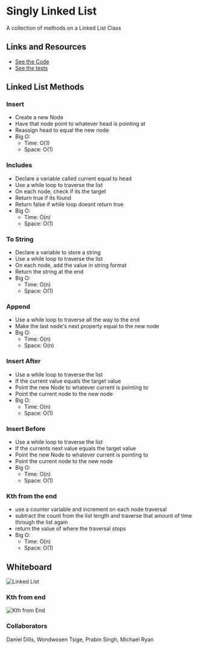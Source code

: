 # Singly Linked List

<!-- Short summary or background information -->

A collection of methods on a Linked List Class

## Links and Resources

- [See the Code](linked_list.py)
- [See the tests](../tests/test_linked_list.py)

## Linked List Methods

### Insert

- Create a new Node
- Have that node point to whatever head is pointing at
- Reassign head to equal the new node
- Big O:
  - Time: O(1)
  - Space: O(1)

### Includes

- Declare a variable called current equal to head
- Use a while loop to traverse the list
- On each node, check if its the target
- Return true if its found
- Return false if while loop doesnt return true
- Big O:
  - Time: O(n)
  - Space: O(1)

### To String

- Declare a variable to store a string
- Use a while loop to traverse the list
- On each node, add the value in string format
- Return the string at the end
- Big O:
  - Time: O(n)
  - Space: O(1)

### Append

- Use a while loop to traverse all the way to the end
- Make the last node's next property equal to the new node
- Big O:
  - Time: O(n)
  - Space: O(n)

### Insert After

- Use a while loop to traverse the list
- If the current value equals the target value
- Point the new Node to whatever current is pointing to
- Point the current node to the new node
- Big O:
  - Time: O(n)
  - Space: O(1)

### Insert Before

- Use a while loop to traverse the list
- If the currents next value equals the target value
- Point the new Node to whatever current is pointing to
- Point the current node to the new node
- Big O:
  - Time: O(n)
  - Space: O(1)

### Kth from the end

- use a counter variable and increment on each node traversal
- subtract the count from the list length and traverse that amount of time through the list again
- return the value of where the traversal stops
- Big O:
  - Time: O(n)
  - Space: O(1)

## Whiteboard

![Linked List](linked_list.jpg)

### Kth from end

![Kth from End](kth_from_end.jpg)

### Collaborators

Daniel Dills, Wondwosen Tsige, Prabin Singh, Michael Ryan
